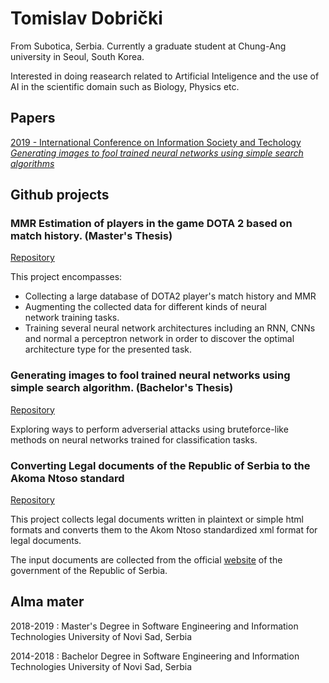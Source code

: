 # Tomislav Dobrički
From Subotica, Serbia.
Currently a graduate student at Chung-Ang university in Seoul, South Korea.

Interested in doing reasearch related to Artificial Inteligence and the use of AI in the scientific domain such as Biology, Physics etc.

## Papers

[2019 - International Conference on Information Society and Techology
_Generating images to fool trained neural networks using simple search algorithms_](https://www.eventiotic.com/eventiotic/library/paper/442)

## Github projects

### MMR Estimation of players in the game DOTA 2 based on match history. (Master's Thesis)
[Repository](https://github.com/dtoma95/dota2_mmr_estimation)

This project encompasses:
- Collecting a large database of DOTA2 player's match history and MMR
- Augmenting the collected data for different kinds of neural network training tasks.
- Training several neural network architectures including an RNN, CNNs and normal a perceptron network in order to discover the optimal architecture type for the presented task. 



### Generating images to fool trained neural networks using simple search algorithm. (Bachelor's Thesis)
[Repository](https://github.com/dtoma95/Soft_computing_picture_generation)

Exploring ways to perform adverserial attacks using bruteforce-like methods on neural networks trained for classification tasks.



### Converting Legal documents of the Republic of Serbia to the Akoma Ntoso standard
[Repository](https://github.com/dtoma95/converting_rs_legal_acts_to_akoma_ntoso)

This project collects legal documents written in plaintext or simple html formats and converts them to the Akom Ntoso standardized xml format for legal documents.

The input documents are collected from the official [website](http://www.pravno-informacioni-sistem.rs/SlGlasnikPortal/fp/news) of the government of the Republic of Serbia.



## Alma mater
2018-2019 : Master's Degree in Software Engineering and Information Technologies
University of Novi Sad, Serbia 

2014-2018 : Bachelor Degree in Software Engineering and Information Technologies
University of Novi Sad, Serbia 



